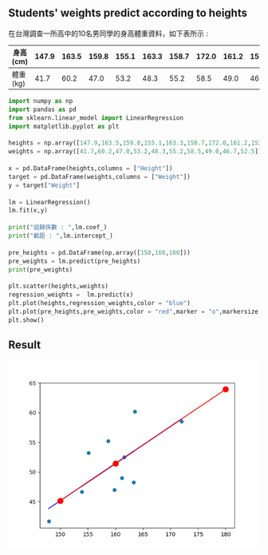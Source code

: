 ## Students' weights predict according to heights
 在台灣調查一所高中的10名男同學的身高體重資料，如下表所示 : 

|身高(cm)|147.9|163.5|159.8|155.1|163.3|158.7|172.0|161.2|153.9|161.6|
|-|-|-|-|-|-|-|-|-|-|-|
|體重(kg)|41.7|60.2|47.0|53.2|48.3|55.2|58.5|49.0|46.7|52.5|
```python
import numpy as np
import pandas as pd
from sklearn.linear_model import LinearRegression
import matplotlib.pyplot as plt

heights = np.array([147.9,163.5,159.8,155.1,163.3,158.7,172.0,161.2,153.9,161.6])
weights = np.array([41.7,60.2,47.0,53.2,48.3,55.2,58.5,49.0,46.7,52.5])

x = pd.DataFrame(heights,columns = ["Height"])
target = pd.DataFrame(weights,columns = ["Weight"])
y = target["Weight"]

lm = LinearRegression()
lm.fit(x,y)

print("迴歸係數 : ",lm.coef_)
print("截距 : ",lm.intercept_)

pre_heights = pd.DataFrame(np.array([150,160,180]))
pre_weights = lm.predict(pre_heights)
print(pre_weights)

plt.scatter(heights,weights)
regression_weights =  lm.predict(x)
plt.plot(heights,regression_weights,color = "blue")
plt.plot(pre_heights,pre_weights,color = "red",marker = "o",markersize = 10)
plt.show()
```
## Result
![Students](https://github.com/Offliners/Machine-Learning/blob/master/ML/Linear%20Regression/Students.png)
